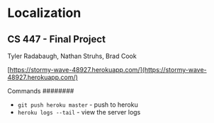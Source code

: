 # Localization

## CS 447 - Final Project
Tyler Radabaugh, Nathan Struhs, Brad Cook

[https://stormy-wave-48927.herokuapp.com/](https://stormy-wave-48927.herokuapp.com/)

Commands
########

- `git push heroku master` - push to heroku
- `heroku logs --tail` - view the server logs
